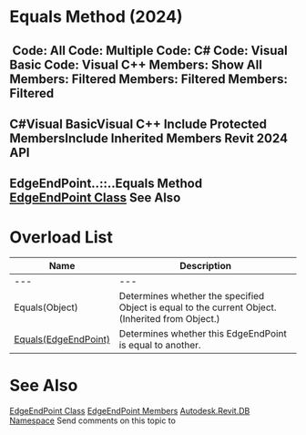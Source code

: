 # Equals Method (2024)

﻿
 Code: All Code: Multiple Code: C# Code: Visual Basic Code: Visual C++  Members: Show All Members: Filtered Members: Filtered Members: Filtered   
---  
C#Visual BasicVisual C++
Include Protected MembersInclude Inherited Members
Revit 2024 API  
---  
EdgeEndPoint..::..Equals Method   
[EdgeEndPoint Class](3388e8f3-22d4-a411-a3da-450c16a31bc5.md "EdgeEndPoint Class") See Also  
---  
# Overload List
| Name | Description |
| --- | --- |
| --- | --- | --- |
| Equals(Object) | Determines whether the specified Object is equal to the current Object. (Inherited from Object.) |
| [Equals(EdgeEndPoint)](36cc5cf4-d6a1-335e-7399-5ddd9d1b275d.md "Equals Method \(EdgeEndPoint\)") | Determines whether this EdgeEndPoint is equal to another. |

# See Also
[EdgeEndPoint Class](3388e8f3-22d4-a411-a3da-450c16a31bc5.md "EdgeEndPoint Class")
[EdgeEndPoint Members](40a7b040-c00f-ce50-e0b6-9978bf3442aa.md "EdgeEndPoint Members")
[Autodesk.Revit.DB Namespace](87546ba7-461b-c646-cbb1-2cb8f5bff8b2.md "Autodesk.Revit.DB Namespace")
Send comments on this topic to 